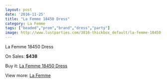 ```yaml
---
layout: post
date: '2016-11-25'
title: "La Femme 18450 Dress"
category: La Femme
tags: ["beaded","prom","brand","dress","party"]
image: http://www.lustparties.com/3816-thickbox_default/la-femme-18450-dress.jpg
---
```

La Femme 18450 Dress

On Sales: **$438**
<a href="https://www.lustparties.com/en/la-femme/1265-la-femme-18450-dress.html"><amp-img layout="responsive" width="600" height="600" src="//www.lustparties.com/3816-thickbox_default/la-femme-18450-dress.jpg" alt="La Femme 18450 Dress 0" /></a>
<a href="https://www.lustparties.com/en/la-femme/1265-la-femme-18450-dress.html"><amp-img layout="responsive" width="600" height="600" src="//www.lustparties.com/3817-thickbox_default/la-femme-18450-dress.jpg" alt="La Femme 18450 Dress 1" /></a>
<a href="https://www.lustparties.com/en/la-femme/1265-la-femme-18450-dress.html"><amp-img layout="responsive" width="600" height="600" src="//www.lustparties.com/3818-thickbox_default/la-femme-18450-dress.jpg" alt="La Femme 18450 Dress 2" /></a>
<a href="https://www.lustparties.com/en/la-femme/1265-la-femme-18450-dress.html"><amp-img layout="responsive" width="600" height="600" src="//www.lustparties.com/3819-thickbox_default/la-femme-18450-dress.jpg" alt="La Femme 18450 Dress 3" /></a>
<a href="https://www.lustparties.com/en/la-femme/1265-la-femme-18450-dress.html"><amp-img layout="responsive" width="600" height="600" src="//www.lustparties.com/3820-thickbox_default/la-femme-18450-dress.jpg" alt="La Femme 18450 Dress 4" /></a>
<a href="https://www.lustparties.com/en/la-femme/1265-la-femme-18450-dress.html"><amp-img layout="responsive" width="600" height="600" src="//www.lustparties.com/3821-thickbox_default/la-femme-18450-dress.jpg" alt="La Femme 18450 Dress 5" /></a>

Buy it: [La Femme 18450 Dress](https://www.lustparties.com/en/la-femme/1265-la-femme-18450-dress.html "La Femme 18450 Dress")

View more: [La Femme](https://www.lustparties.com/en/4-la-femme "La Femme")
